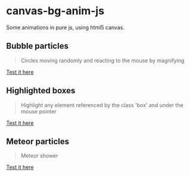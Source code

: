 # canvas-bg-anim-js

Some animations in pure js, using html5 canvas.

## Bubble particles
> Circles moving randomly and reacting to the mouse by magnifying

[Test it here](https://hazurl.github.io/canvas-bg-anim-js/html/bubble_particles.html)

## Highlighted boxes
> Highlight any element referenced by the class 'box' and under the mouse pointer

[Test it here](https://hazurl.github.io/canvas-bg-anim-js/html/highlighted_boxes.html)

## Meteor particles
> Meteor shower

[Test it here](https://hazurl.github.io/canvas-bg-anim-js/html/meteors.html)

